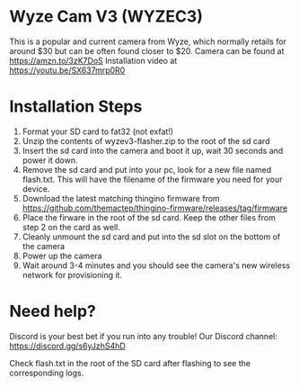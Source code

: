 # Wyze Cam V3 (WYZEC3)

This is a popular and current camera from Wyze, which normally retails for around $30 but can be often found closer to $20.
Camera can be found at https://amzn.to/3zK7DoS
Installation video at https://youtu.be/SX637mrp0R0

# Installation Steps

1. Format your SD card to fat32 (not exfat!)
2. Unzip the contents of wyzev3-flasher.zip to the root of the sd card
3. Insert the sd card into the camera and boot it up, wait 30 seconds and power it down.
4. Remove the sd card and put into your pc, look for a new file named flash.txt. This will have the filename of the firmware you need for your device.
5. Download the latest matching thingino firmware from https://github.com/themactep/thingino-firmware/releases/tag/firmware
6. Place the firware in the root of the sd card. Keep the other files from step 2 on the card as well.
7. Cleanly unmount the sd card and put into the sd slot on the bottom of the camera
8. Power up the camera
9. Wait around 3-4 minutes and you should see the camera's new wireless network for provisioning it.

# Need help?

Discord is your best bet if you run into any trouble! Our Discord channel: https://discord.gg/s6yJzhS4hD

Check flash.txt in the root of the SD card after flashing to see the corresponding logs.
